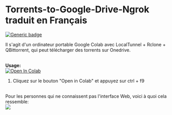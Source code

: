 # Torrents-to-Google-Drive-Ngrok traduit en Français
[![Generic badge](https://img.shields.io/badge/Author-fpet007-green)](https://shields.io/)

Il s'agit d'un ordinateur portable Google Colab avec LocalTunnel + Rclone + QBittorrent, qui peut télécharger des torrents sur Onedrive.



<br><b>Usage:</b>
<br>
<a href="https://colab.research.google.com/gist/fpet007/ed731234aa8d573bc425a1ecf9f81445/serveur-qbittorrent-ngrok.ipynb" target="_parent\"><img src="https://colab.research.google.com/assets/colab-badge.svg" alt="Open In Colab"/></a>
1. Cliquez sur le bouton "Open in Colab" et appuyez sur ctrl + f9 
<br>
Pour les personnes qui ne connaissent pas l'interface Web, voici à quoi cela ressemble:
<br>
<img src="https://i.snag.gy/ZAg2PS.jpg">
